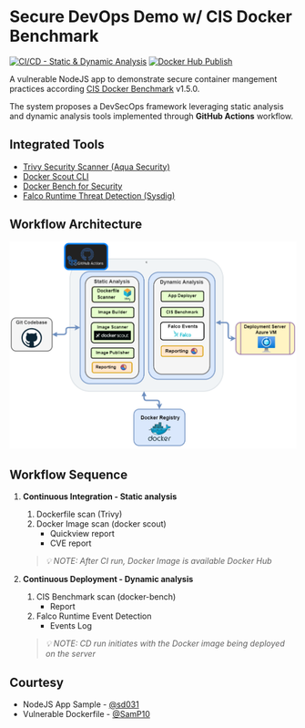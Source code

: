 # Secure DevOps Demo w/ CIS Docker Benchmark 
[![CI/CD - Static & Dynamic Analysis](https://github.com/bijoy26/cis-devsecops-poc/actions/workflows/static-n-dynamic-analysis.yml/badge.svg?branch=main)](https://github.com/bijoy26/cis-devsecops-poc/actions/workflows/static-n-dynamic-analysis.yml)
[![Docker Hub Publish](https://github.com/bijoy26/cis-devsecops-poc/actions/workflows/docker-hub-publish.yml/badge.svg?branch=main)](https://github.com/bijoy26/cis-devsecops-poc/actions/workflows/docker-hub-publish.yml)

A vulnerable NodeJS app to demonstrate secure container mangement practices according [CIS Docker Benchmark](https://www.cisecurity.org/benchmark/docker) v1.5.0.

The system proposes a DevSecOps framework leveraging static analysis and dynamic analysis tools implemented through **GitHub Actions** workflow.

## Integrated Tools 
- [Trivy Security Scanner (Aqua Security)](https://trivy.dev/)
- [Docker Scout CLI](https://github.com/docker/scout-cli)
- [Docker Bench for Security](https://github.com/docker/docker-bench-security)
- [Falco Runtime Threat Detection (Sysdig)](https://falco.org/)


## Workflow Architecture
![System Arch](static-assets/architecture.png)


## Workflow Sequence

1. **Continuous Integration - Static analysis**
    1. Dockerfile scan (Trivy)
	2. Docker Image scan (docker scout)
        - Quickview report
	    - CVE report
   > _💡 NOTE: After CI run, Docker Image is available Docker Hub_
2. **Continuous Deployment - Dynamic analysis**
 
	1. CIS Benchmark scan (docker-bench) 
        - Report
	2. Falco Runtime Event Detection 
        - Events Log 
   > _💡 NOTE: CD run initiates with the Docker image being deployed on the server_
<!--
## ADD LATER: 
    - Contents from Report  
    - How to Build Section
        - Prepare Repo
        - Prepare Workflow 
        - Prepare Deployment Server
    - How to integrate this in your own pipeline 
-->

## Courtesy
* NodeJS App Sample - [@sd031](https://github.com/sd031/sample-nodejs-docker-app/tree/master) 
* Vulnerable Dockerfile - [@SamP10](https://github.com/SamP10/VulnerableDockerfile/tree/main) 
